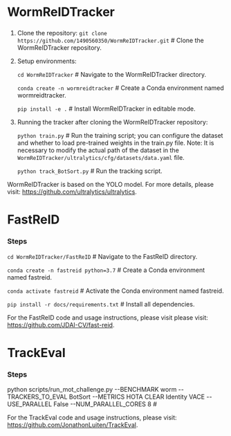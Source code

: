 # WormReIDTracker

### 

1. Clone the repository:
   `git clone https://github.com/1490560350/WormReIDTracker.git`  # Clone the WormReIDTracker repository.

2. Setup environments:

   `cd WormReIDTracker`  # Navigate to the WormReIDTracker directory.
   
   `conda create -n wormreidtracker`  # Create a Conda environment named wormreidtracker.
   
   `pip install -e .`  # Install WormReIDTracker in editable mode.

4. Running the tracker after cloning the WormReIDTracker repository:
   
   `python train.py`  # Run the training script; you can configure the dataset and whether to load pre-trained weights in the train.py file.     Note: It is necessary to modify the actual path of the dataset in the `WormReIDTracker/ultralytics/cfg/datasets/data.yaml` file.
   
   `python track_BotSort.py`  # Run the tracking script.

WormReIDTracker is based on the YOLO model. For more details, please visit: https://github.com/ultralytics/ultralytics. 


# FastReID
### Steps
`cd WormReIDTracker/FastReID`  # Navigate to the FastReID directory.

`conda create -n fastreid python=3.7` # Create a Conda environment named fastreid.

`conda activate fastreid` # Activate the Conda environment named fastreid.

`pip install -r docs/requirements.txt` # Install all dependencies.

For the FastReID code and usage instructions, please visit please visit: https://github.com/JDAI-CV/fast-reid.
# TrackEval
### Steps

python scripts/run_mot_challenge.py --BENCHMARK worm --TRACKERS_TO_EVAL BotSort --METRICS HOTA CLEAR Identity VACE --USE_PARALLEL False --NUM_PARALLEL_CORES 8 #

For the TrackEval code and usage instructions, please visit: https://github.com/JonathonLuiten/TrackEval.


